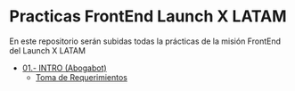 # Practicas FrontEnd Launch X LATAM
En este repositorio serán subidas todas la prácticas de la misión FrontEnd del Launch X LATAM
- [01.- INTRO (Abogabot)](https://github.com/SaidB-95/Practicas-FrontEnd-Launch-X-LATAM/tree/main/01.-%20INTRO%20(Abogabot))
  - [Toma de Requerimientos](https://github.com/SaidB-95/Practicas-FrontEnd-Launch-X-LATAM/blob/main/01.-%20INTRO%20(Abogabot)/Toma%20de%20Requerimientos.md)
